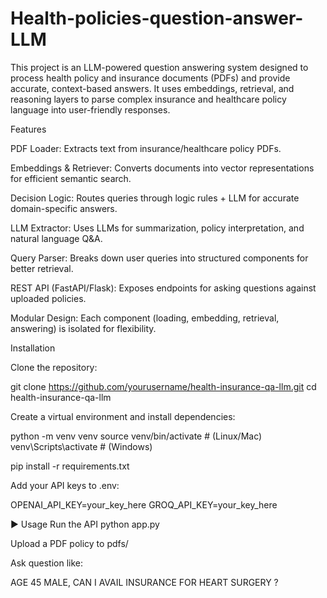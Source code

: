 # Health-policies-question-answer-LLM


This project is an LLM-powered question answering system designed to process health policy and insurance documents (PDFs) and provide accurate, context-based answers. It uses embeddings, retrieval, and reasoning layers to parse complex insurance and healthcare policy language into user-friendly responses.


Features

PDF Loader: Extracts text from insurance/healthcare policy PDFs.

Embeddings & Retriever: Converts documents into vector representations for efficient semantic search.

Decision Logic: Routes queries through logic rules + LLM for accurate domain-specific answers.

LLM Extractor: Uses LLMs for summarization, policy interpretation, and natural language Q&A.

Query Parser: Breaks down user queries into structured components for better retrieval.

REST API (FastAPI/Flask): Exposes endpoints for asking questions against uploaded policies.

Modular Design: Each component (loading, embedding, retrieval, answering) is isolated for flexibility.



Installation

Clone the repository:

git clone https://github.com/yourusername/health-insurance-qa-llm.git
cd health-insurance-qa-llm


Create a virtual environment and install dependencies:

python -m venv venv
source venv/bin/activate   # (Linux/Mac)
venv\Scripts\activate      # (Windows)

pip install -r requirements.txt






Add your API keys to .env:

OPENAI_API_KEY=your_key_here
GROQ_API_KEY=your_key_here




▶️ Usage
Run the API
python app.py


Upload a PDF policy to pdfs/

Ask question like:

AGE 45 MALE, CAN I AVAIL INSURANCE FOR HEART SURGERY ?
